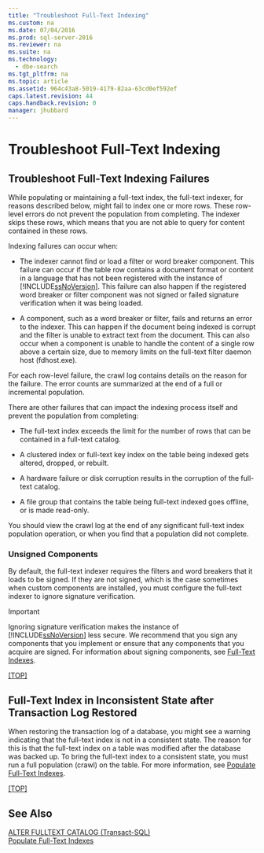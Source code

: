 ```yaml
---
title: "Troubleshoot Full-Text Indexing"
ms.custom: na
ms.date: 07/04/2016
ms.prod: sql-server-2016
ms.reviewer: na
ms.suite: na
ms.technology: 
  - dbe-search
ms.tgt_pltfrm: na
ms.topic: article
ms.assetid: 964c43a8-5019-4179-82aa-63cd0ef592ef
caps.latest.revision: 44
caps.handback.revision: 0
manager: jhubbard
---
```

# Troubleshoot Full-Text Indexing
##  <a name="failure"></a> Troubleshoot Full-Text Indexing Failures  
 While populating or maintaining a full-text index, the full-text indexer, for reasons described below, might fail to index one or more rows. These row-level errors do not prevent the population from completing. The indexer skips these rows, which means that you are not able to query for content contained in these rows.  
  
 Indexing failures can occur when:  
  
-   The indexer cannot find or load a filter or word breaker component. This failure can occur if the table row contains a document format or content in a language that has not been registered with the instance of [!INCLUDE[ssNoVersion](../../Topics/TopicNameContainA/tokens/ssNoVersion_md.md)]. This failure can also happen if the registered word breaker or filter component was not signed or failed signature verification when it was being loaded.  
  
-   A component, such as a word breaker or filter, fails and returns an error to the indexer. This can happen if the document being indexed is corrupt and the filter is unable to extract text from the document. This can also occur when a component is unable to handle the content of a single row above a certain size, due to memory limits on the full-text filter daemon host (fdhost.exe).  
  
 For each row-level failure, the crawl log contains details on the reason for the failure. The error counts are summarized at the end of a full or incremental population.  
  
 There are other failures that can impact the indexing process itself and prevent the population from completing:  
  
-   The full-text index exceeds the limit for the number of rows that can be contained in a full-text catalog.  
  
-   A clustered index or full-text key index on the table being indexed gets altered, dropped, or rebuilt.  
  
-   A hardware failure or disk corruption results in the corruption of the full-text catalog.  
  
-   A file group that contains the table being full-text indexed goes offline, or is made read-only.  
  
 You should view the crawl log at the end of any significant full-text index population operation, or when you find that a population did not complete.  
  
### Unsigned Components  
 By default, the full-text indexer requires the filters and word breakers that it loads to be signed. If they are not signed, which is the case sometimes when custom components are installed, you must configure the full-text indexer to ignore signature verification.  
  
> [!IMPORTANT]  
>  Ignoring signature verification makes the instance of [!INCLUDE[ssNoVersion](../../Topics/TopicNameContainA/tokens/ssNoVersion_md.md)] less secure. We recommend that you sign any components that you implement or ensure that any components that you acquire are signed. For information about signing components, see [Full-Text Indexes](assetId:///17a91433-f9b6-4a40-88c4-8c704ec2de9f).  
  
 [&#91;TOP&#93;](#top)  
  
##  <a name="state"></a> Full-Text Index in Inconsistent State after Transaction Log Restored  
 When restoring the transaction log of a database, you might see a warning indicating that the full-text index is not in a consistent state. The reason for this is that the full-text index on a table was modified after the database was backed up. To bring the full-text index to a consistent state, you must run a full population (crawl) on the table. For more information, see [Populate Full-Text Indexes](../../Topics/TopicNameNotContainA/Populate-Full-Text-Indexes.md).  
  
 [&#91;TOP&#93;](#top)  
  
## See Also  
 [ALTER FULLTEXT CATALOG (Transact-SQL)](assetId:///31a47aaf-6c7f-48a4-a86a-d57aec66c9cb)   
 [Populate Full-Text Indexes](../../Topics/TopicNameNotContainA/Populate-Full-Text-Indexes.md)